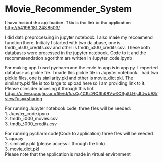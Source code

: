 # Movie_Recommender_System

I have hosted the application. This is the link to the application http://54.196.181.248:8503/ 

I did data preprocessing in jupyter notebook. I also made my recommend function there. Initially I started with two database,
one is tmdb_5000_credits.csv and other is tmdb_5000_credits.csv. These both databases were processed in the jupyter notebook. Code to it and the recommmendation algorithm are written in Jupyter_code.ipynb

For making app I used pycharm and the code to app is in app.py. I imported database as pickle file. I made this pickle file in Jupyter notebook. I had two pickle files,
one is similarity.pkl and other is movie_dict.pkl. The similarity.pkl file is too large to upload here so I am providing link to it. Please consider accesing it 
through this link https://drive.google.com/file/d/1dxCg1CBr5RCSh6RVwXCBg8LHjcB4wb9S/view?usp=sharing

For running Jupyter notebook code, three files will be needed: \
    1. Jupyter_code.ipynb \
    2. tmdb_5000_movies.csv \
    3. tmdb_5000_credits.csv 
    
For running pycharm code(Code to application) three files will be needed \
    1. app.py \
    2. similarity.pkl (please access it through the link) \
    3. movie_dict.pkl \
Please note that the application is made in virtual environment 


